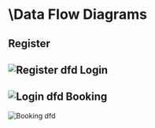 \Data Flow Diagrams
==================
Register
--------
![Register dfd](http://i.imgur.com/MCTMyYU.png)
Login
-----
![Login dfd](http://i.imgur.com/ZFgPhzA.png)
Booking
-------
![Booking dfd](http://i.imgur.com/ikWxujV.png)
